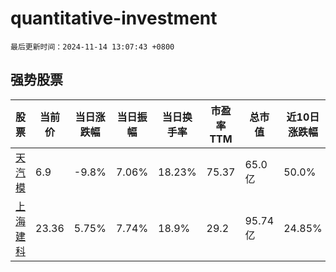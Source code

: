 # quantitative-investment

`最后更新时间：2024-11-14 13:07:43 +0800`

## 强势股票

|股票|当前价|当日涨跌幅|当日振幅|当日换手率|市盈率TTM|总市值|近10日涨跌幅|
|----|----|----|----|----|----|----|----|
|[天汽模](https://xueqiu.com/S/SZ002510)|6.9|-9.8%|7.06%|18.23%|75.37|65.0亿|50.0%|
|[上海建科](https://xueqiu.com/S/SH603153)|23.36|5.75%|7.74%|18.9%|29.2|95.74亿|24.85%|
